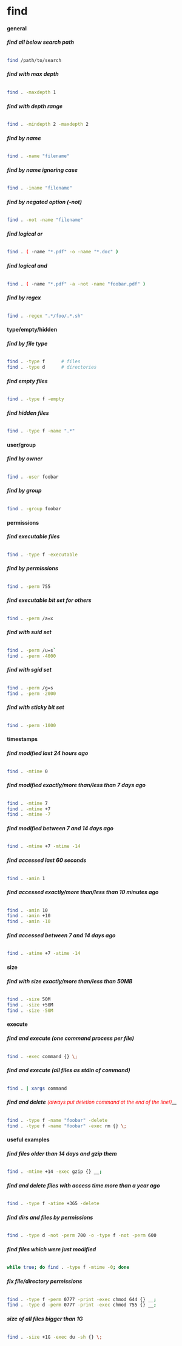 # find

#### __general__

###### __find all below search path__
```bash
find /path/to/search
```

###### __find with max depth__
```bash
find . -maxdepth 1
```

###### __find with depth range__
```bash
find . -mindepth 2 -maxdepth 2
```

###### __find by name__
```bash
find . -name "filename"
```

###### __find by name ignoring case__
```bash
find . -iname "filename"
```

###### __find by negated option (-not)__
```bash
find . -not -name "filename"
```

###### __find logical or__
```bash
find . ( -name "*.pdf" -o -name "*.doc" )
```

###### __find logical and__
```bash
find . ( -name "*.pdf" -a -not -name "foobar.pdf" )
```

###### __find by regex__
```bash
find . -regex ".*/foo/.*.sh"
```

#### __type/empty/hidden__

###### __find by file type__
```bash
find . -type f		# files
find . -type d		# directories
```

###### __find empty files__
```bash
find . -type f -empty
```

###### __find hidden files__
```bash
find . -type f -name ".*"
```

#### __user/group__

###### __find by owner__
```bash
find . -user foobar
```

###### __find by group__
```bash
find . -group foobar
```

#### __permissions__

###### __find executable files__
```bash
find . -type f -executable
```

###### __find by permissions__
```bash
find . -perm 755
```

###### __find executable bit set for others__
```bash
find . -perm /a=x
```

###### __find with suid set__
```bash
find . -perm /u=s`
find . -perm -4000
```

###### __find with sgid set__
```bash
find . -perm /g=s
find . -perm -2000
```

###### __find with sticky bit set__
```bash
find . -perm -1000
```

#### __timestamps__

###### __find modified last 24 hours ago__
```bash
find . -mtime 0
```

###### __find modified exactly/more than/less than 7 days ago__
```bash
find . -mtime 7
find . -mtime +7
find . -mtime -7
```

###### __find modified between 7 and 14 days ago__
```bash
find . -mtime +7 -mtime -14
```

###### __find accessed last 60 seconds__
```bash
find . -amin 1
```

###### __find accessed exactly/more than/less than 10 minutes ago__
```bash
find . -amin 10
find . -amin +10
find . -amin -10
```

###### __find accessed between 7 and 14 days ago__
```bash
find . -atime +7 -atime -14
```

#### __size__

###### __find with size exactly/more than/less than 50MB__
```bash
find . -size 50M
find . -size +50M
find . -size -50M
```

#### __execute__

###### __find and execute (one command process per file)__
```bash
find . -exec command {} \;
```

###### __find and execute (all files as stdin of command)__
```bash
find . | xargs command
```

###### __find and delete__ <span style="color: red; font-size: small;">(always put deletion command at the end of the line!)</span>__
```bash
find . -type f -name "foobar" -delete
find . -type f -name "foobar" -exec rm {} \;
```

#### __useful examples__

###### __find files older than 14 days and gzip them__
```bash
find . -mtime +14 -exec gzip {} __;
```

###### __find and delete files with access time more than a year ago__
```bash
find . -type f -atime +365 -delete
```

###### __find dirs and files by permissions__
```bash
find . -type d -not -perm 700 -o -type f -not -perm 600
```

###### __find files which were just modified__
```bash
while true; do find . -type f -mtime -0; done
```

###### __fix file/directory permissions__
```bash
find . -type f -perm 0777 -print -exec chmod 644 {} __;
find . -type d -perm 0777 -print -exec chmod 755 {} __;
```

###### __size of all files bigger than 1G__
```bash
find . -size +1G -exec du -sh {} \;
```
